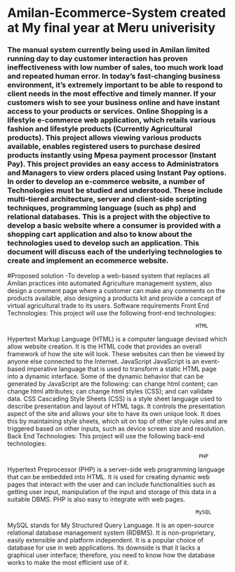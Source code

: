# Amilan-Ecommerce-System created at My final year at Meru univerisity
<h3>The manual system currently being used in Amilan limited running day to day customer interaction has proven ineffectiveness with low number of sales, too much work load and repeated human error.  In today’s fast-changing business environment, it’s extremely important to be able to respond to client needs in the most effective and timely manner. If your customers wish to see your business online and have instant access to your products or services.  
Online Shopping is a lifestyle e-commerce web application, which retails various fashion and lifestyle products (Currently Agricultural products). This project allows viewing various products available, enables registered users to purchase desired products instantly using Mpesa payment processor (Instant Pay). This project provides an easy access to Administrators and Managers to view orders placed using Instant Pay options.  
In order to develop an e-commerce website, a number of Technologies must be studied and understood. These include multi-tiered architecture, server and client-side scripting techniques, programming language (such as php) and relational databases. This is a project with the objective to develop a basic website where a consumer is provided with a shopping cart application and also to know about the technologies used to develop such an application. 
This document will discuss each of the underlying technologies to create and implement an ecommerce website.</h3>
#Proposed solution
-To develop a web-based system that replaces all Amilan practices into automated Agriculture management system, also design a comment page where a customer can make any comments on the products available, also designing a products kit and provide a concept of virtual agricultural trade to its users.
Software requirements
   Front End Technologies:
This project will use the following front-end technologies:

                                                                HTML 
Hypertext Markup Language (HTML) is a computer language devised which allow website creation. It is the HTML code that provides an overall framework of how the site will look. These websites can then be viewed by anyone else connected to the Internet. 
                                                                JavaScript 
JavaScript is an event-based imperative language that is used to transform a static HTML page into a dynamic interface. Some of the dynamic behavior that can be generated by JavaScript are the following: can change html content; can change html attributes; can change html styles (CSS); and can validate data. 
                                                                 CSS 
Cascading Style Sheets (CSS) is a style sheet language used to describe presentation and layout of HTML tags. It controls the presentation aspect of the site and allows your site to have its own unique look. It does this by maintaining style sheets, which sit on top of other style rules and are triggered based on other inputs, such as device screen size and resolution.
Back End Technologies:
This project will use the following back-end technologies:

                                                                 PHP 
Hypertext Preprocessor (PHP) is a server-side web programming language that can be embedded into HTML. It is used for creating dynamic web pages that interact with the user and can include functionalities such as getting user input, manipulation of the input and storage of this data in a suitable DBMS. PHP is also easy to integrate with web pages.

                                                                MySQL 
MySQL stands for My Structured Query Language. It is an open-source relational database management system (RDBMS). It is non-proprietary, easily extensible and platform independent. It is a popular choice of database for use in web applications. Its downside is that it lacks a graphical user interface; therefore, you need to know how the database works to make the most efficient use of it.

